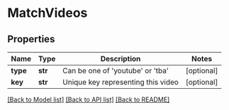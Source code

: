 # MatchVideos

## Properties
Name | Type | Description | Notes
------------ | ------------- | ------------- | -------------
**type** | **str** | Can be one of &#39;youtube&#39; or &#39;tba&#39; | [optional] 
**key** | **str** | Unique key representing this video | [optional] 

[[Back to Model list]](../README.md#documentation-for-models) [[Back to API list]](../README.md#documentation-for-api-endpoints) [[Back to README]](../README.md)


